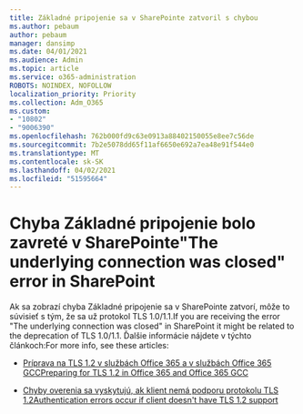 ```yaml
---
title: Základné pripojenie sa v SharePointe zatvoril s chybou
ms.author: pebaum
author: pebaum
manager: dansimp
ms.date: 04/01/2021
ms.audience: Admin
ms.topic: article
ms.service: o365-administration
ROBOTS: NOINDEX, NOFOLLOW
localization_priority: Priority
ms.collection: Adm_O365
ms.custom:
- "10802"
- "9006390"
ms.openlocfilehash: 762b000fd9c63e0913a88402150055e8ee7c56de
ms.sourcegitcommit: 7b2e5078dd65f11af6650e692a7ea48e91f544e0
ms.translationtype: MT
ms.contentlocale: sk-SK
ms.lasthandoff: 04/02/2021
ms.locfileid: "51595664"
---
```

# <a name="the-underlying-connection-was-closed-error-in-sharepoint"></a><span data-ttu-id="ada6f-102">Chyba Základné pripojenie bolo zavreté v SharePointe</span><span class="sxs-lookup"><span data-stu-id="ada6f-102">"The underlying connection was closed" error in SharePoint</span></span>

<span data-ttu-id="ada6f-103">Ak sa zobrazí chyba Základné pripojenie sa v SharePointe zatvorí, môže to súvisieť s tým, že sa už protokol TLS 1.0/1.1.</span><span class="sxs-lookup"><span data-stu-id="ada6f-103">If you are receiving the error "The underlying connection was closed" in SharePoint it might be related to the deprecation of TLS 1.0/1.1.</span></span> <span data-ttu-id="ada6f-104">Ďalšie informácie nájdete v týchto článkoch:</span><span class="sxs-lookup"><span data-stu-id="ada6f-104">For more info, see these articles:</span></span>

- [<span data-ttu-id="ada6f-105">Príprava na TLS 1.2 v službách Office 365 a v službách Office 365 GCC</span><span class="sxs-lookup"><span data-stu-id="ada6f-105">Preparing for TLS 1.2 in Office 365 and Office 365 GCC</span></span>](https://docs.microsoft.com/microsoft-365/compliance/prepare-tls-1.2-in-office-365?view=o365-worldwide)

- [<span data-ttu-id="ada6f-106">Chyby overenia sa vyskytujú, ak klient nemá podporu protokolu TLS 1.2</span><span class="sxs-lookup"><span data-stu-id="ada6f-106">Authentication errors occur if client doesn't have TLS 1.2 support</span></span>](https://review.docs.microsoft.com/sharepoint/troubleshoot/administration/authentication-errors-tls12-support)